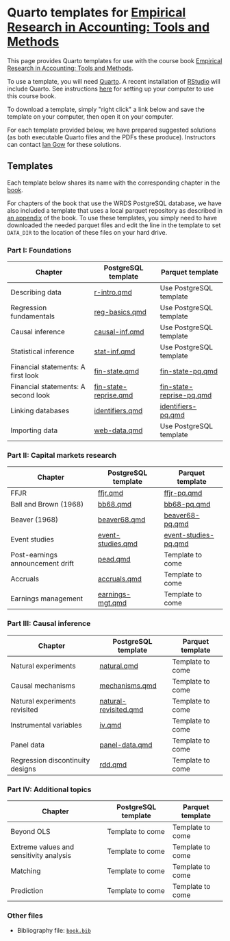 # Quarto templates for [Empirical Research in Accounting: Tools and Methods](https://iangow.github.io/far_book/)

This page provides Quarto templates for use with the course book [Empirical Research in Accounting: Tools and Methods](https://iangow.github.io/far_book/).

To use a template, you will need [Quarto](https://quarto.org).
A recent installation of [RStudio](https://posit.co/downloads/) will include Quarto.
See instructions [here](https://iangow.github.io/far_book/intro.html#install) for setting up your computer to use this course book.

To download a template, simply "right click" a link below and save the template on your computer, then open it on your computer.

For each template provided below, we have prepared suggested solutions (as both executable Quarto files and the PDFs these produce).
Instructors can contact [Ian Gow](mailto:ian.gow@unimelb.edu.au) for these solutions.

## Templates

Each template below shares its name with the corresponding chapter in the [book](https://iangow.github.io/far_book/).

For chapters of the book that use the WRDS PostgreSQL database, we have also included a template that uses a local parquet repository as described in [an appendix](https://iangow.github.io/far_book/parquet-wrds.html) of the book.
To use these templates, you simply need to have downloaded the needed parquet files and edit the line in the template to set `DATA_DIR` to the location of these files on your hard drive.

### Part I: Foundations

| Chapter | PostgreSQL template | Parquet template |
|---------|---------------------|------------------|
| Describing data | [r-intro.qmd](https://raw.githubusercontent.com/iangow/far_templates/main/r-intro.qmd) | Use PostgreSQL template |
| Regression fundamentals | [reg-basics.qmd](https://raw.githubusercontent.com/iangow/far_templates/main/reg-basics.qmd) | Use PostgreSQL template |
| Causal inference | [causal-inf.qmd](https://raw.githubusercontent.com/iangow/far_templates/main/causal-inf.qmd) | Use PostgreSQL template |
| Statistical inference  | [stat-inf.qmd](https://raw.githubusercontent.com/iangow/far_templates/main/stat-inf.qmd) | Use PostgreSQL template |
| Financial statements: A first look | [fin-state.qmd](https://raw.githubusercontent.com/iangow/far_templates/main/fin-state.qmd) | [fin-state-pq.qmd](https://raw.githubusercontent.com/iangow/far_templates/main/fin-state-pq.qmd) |
| Financial statements: A second look | [fin-state-reprise.qmd](https://raw.githubusercontent.com/iangow/far_templates/main/fin-state-reprise.qmd) | [fin-state-reprise-pq.qmd](https://raw.githubusercontent.com/iangow/far_templates/main/fin-state-reprise-pq.qmd) | 
| Linking databases |  [identifiers.qmd](https://raw.githubusercontent.com/iangow/far_templates/main/identifiers.qmd) | [identifiers-pq.qmd](https://raw.githubusercontent.com/iangow/far_templates/main/identifiers-pq.qmd) | 
| Importing data | [web-data.qmd](https://raw.githubusercontent.com/iangow/far_templates/main/web-data.qmd) | Use PostgreSQL template |

### Part II: Capital markets research

| Chapter | PostgreSQL template | Parquet template |
|---------|---------------------|------------------|
| FFJR | [ffjr.qmd](https://raw.githubusercontent.com/iangow/far_templates/main/ffjr.qmd) | [ffjr-pq.qmd](https://raw.githubusercontent.com/iangow/far_templates/main/ffjr-pq.qmd) |
| Ball and Brown (1968) | [bb68.qmd](https://raw.githubusercontent.com/iangow/far_templates/main/bb68.qmd) | [bb68-pq.qmd](https://raw.githubusercontent.com/iangow/far_templates/main/bb68-pq.qmd) |
| Beaver (1968) | [beaver68.qmd](https://raw.githubusercontent.com/iangow/far_templates/main/beaver68.qmd) |  [beaver68-pq.qmd](https://raw.githubusercontent.com/iangow/far_templates/main/beaver68-pq.qmd) |
| Event studies | [event-studies.qmd](https://raw.githubusercontent.com/iangow/far_templates/main/event-studies-pq.qmd) | [event-studies-pq.qmd](https://raw.githubusercontent.com/iangow/far_templates/main/event-studies-pq.qmd) |
| Post-earnings announcement drift | [pead.qmd](https://raw.githubusercontent.com/iangow/far_templates/main/pead.qmd) | Template to come |
| Accruals | [accruals.qmd](https://raw.githubusercontent.com/iangow/far_templates/main/accruals.qmd) | Template to come |
| Earnings management | [earnings-mgt.qmd](https://raw.githubusercontent.com/iangow/far_templates/main/earnings-mgt.qmd) | Template to come |

### Part III: Causal inference

| Chapter | PostgreSQL template | Parquet template |
|---------|---------------------|------------------|
| Natural experiments | [natural.qmd](https://raw.githubusercontent.com/iangow/far_templates/main/natural.qmd) | Template to come |
| Causal mechanisms | [mechanisms.qmd](https://raw.githubusercontent.com/iangow/far_templates/main/mechanisms.qmd) | Template to come |
| Natural experiments revisited | [natural-revisited.qmd](https://raw.githubusercontent.com/iangow/far_templates/main/natural-revisited.qmd) | Template to come |
| Instrumental variables | [iv.qmd](https://raw.githubusercontent.com/iangow/far_templates/main/iv.qmd) | Template to come |
| Panel data | [panel-data.qmd](https://raw.githubusercontent.com/iangow/far_templates/main/panel-data.qmd) | Template to come |
| Regression discontinuity designs | [rdd.qmd](https://raw.githubusercontent.com/iangow/far_templates/main/rdd.qmd) | Template to come |
 
### Part IV: Additional topics

| Chapter | PostgreSQL template | Parquet template |
|---------|---------------------|------------------|
| Beyond OLS | Template to come | Template to come |
| Extreme values and sensitivity analysis | Template to come | Template to come |
| Matching | Template to come | Template to come |
| Prediction | Template to come | Template to come |

### Other files

 - Bibliography file: [`book.bib`](https://raw.githubusercontent.com/iangow/far_templates/main/book.bib)
